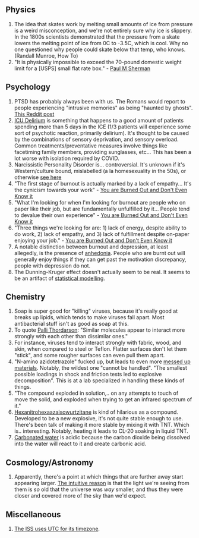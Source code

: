 ## Physics
1. The idea that skates work by melting small amounts of ice from pressure is a weird misconception, and we're not entirely sure why ice is slippery. In the 1800s scientists demonstrated that the pressure from a skate lowers the melting point of ice from 0C to -3.5C, which is cool. Why no one questioned why people could skate below that temp, who knows. (Randall Munroe, How To)
1. "It is physically impossible to exceed the 70-pound domestic weight limit for a [USPS] small flat rate box." - [Paul M Sherman](https://twitter.com/PaulMSherman/status/1516936733769801734?s=20&t=bhihlVcyUDymQRxFUH09kw)


## Psychology
1. PTSD has probably always been with us. The Romans would report to people experiencing "intrusive memories" as being "haunted by ghosts". [This Reddit post](https://www.reddit.com/r/AskHistorians/comments/1j6ssm/are_there_any_indications_of_combat_ptsd_in/cbbvfib/)
1. [ICU Delirium](https://www.theatlantic.com/science/archive/2020/05/coronavirus-icu-delirium/610546/) is something that happens to a good amount of patients spending more than 5 days in the ICE (1/3 patients will experience some sort of psychotic reaction, primarily delirium). It's thought to be caused by the combinations of sensory deprivation, and sensory overload. Common treatments/preventative measures involve things like facetiming family members, providing sunglasses, etc... This has been a lot worse with isolation required by COVID.
1. Narcissistic Personality Disorder is... controversial. It's unknown if it's Western/culture bound, mislabelled (a la homesexuality in the 50s), or otherwise [see here](https://youtu.be/_ggrE_6fTDs?t=967)
1. "The first stage of burnout is actually marked by a lack of empathy... It's the cynicism towards your work" - [You are Burned Out and Don't Even Know it](https://www.youtube.com/watch?v=jqONINYF17M)
1. "What I'm looking for when I'm looking for burnout are people who on paper like their job, but are fundamentally unfulfilled by it... People tend to devalue their own experience" - [You are Burned Out and Don't Even Know it](https://www.youtube.com/watch?v=jqONINYF17M)
1. "Three things we're looking for are: 1) lack of energy, despite ability to do work, 2) lack of empathy, and 3) lack of fulfillment despite on-paper enjoying your job." - [You are Burned Out and Don't Even Know it](https://www.youtube.com/watch?v=jqONINYF17M)
1. A notable distinction between burnout and depression, at least allegedly, is the presence of [anhedonia](https://en.wikipedia.org/wiki/Anhedonia). People who are burnt out will generally enjoy things if they can get past the motivation discrepancy, people with depression do not. 
1. The Dunning-Kruger effect doesn't actually seem to be real. It seems to be an artifact of [statistical modelling](https://economicsfromthetopdown.com/2022/04/08/the-dunning-kruger-effect-is-autocorrelation/).

## Chemistry
1. Soap is super good for "killing" viruses, because it's really good at breaks up lipids, which tends to make viruses fall apart. Most antibacterial stuff isn't as good as soap at this.
1. To quote [Palli Thordarson](https://twitter.com/PalliThordarson/status/1236549334654566401): "Similar molecules appear to interact more strongly with each other than dissimilar ones."
1. For instance, viruses tend to interact strongly with fabric, wood, and skin, when compared to steel or Teflon. Flatter surfaces don't let them "stick", and some rougher surfaces can even pull them apart.
1. "N-amino azidotetrazole" fucked up, but leads to even more [messed up materials](https://corante.com/things-i-wont-work-with/things-i-wont-work-with-azidoazide-azides-more-or-less/). Notably, the wildest one "cannot be handled". "The smallest possible loadings in shock and friction tests led to explosive decomposition". This is at a lab specialized in handling these kinds of things.
1. "The compound exploded in solution,.. on any attempts to touch of move the solid, and exploded when trying to get an infrared spectrum of it."
1. [Hexanitrohexaazaisowurtzitane](https://blogs.sciencemag.org/pipeline/archives/2011/11/11/things_i_wont_work_with_hexanitrohexaazaisowurtzitane) is kind of hilarious as a compound. Developed to be a new explosive, it's not quite stable enough to use. There's been talk of making it more stable by mixing it with TNT. Which is.. interesting. Notably, heating it leads to CL-20 soaking in liquid TNT.
1. [Carbonated water](https://en.wikipedia.org/wiki/Carbonated_water#Chemistry) is acidic because the carbon dioxide being dissolved into the water will react to it and create carbonic acid.

## Cosmology/Astronomy
1. Apparently, there's a point at which things that are further away start appearing larger. [The intuitive reason](https://twitter.com/AstroKatie/status/1516548840177946624) is that the light we're seeing from them is *so* old that the universe was *way* smaller, and thus they were closer and covered more of the sky than we'd expect.

## Miscellaneous
1. [The ISS uses UTC for its timezone](https://www.world-timezone.com/time-zones-in-outer-space/).
